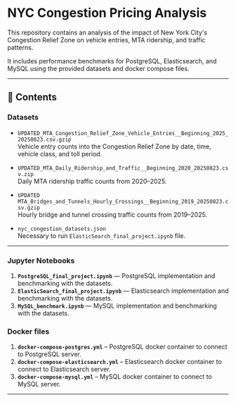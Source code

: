 # NYC Congestion Pricing Analysis

This repository contains an analysis of the impact of New York City's Congestion Relief Zone on vehicle entries, MTA ridership, and traffic patterns.  

It includes performance benchmarks for PostgreSQL, Elasticsearch, and MySQL using the provided datasets and docker compose files.

---

## 📂 Contents

### **Datasets**
- `UPDATED_MTA_Congestion_Relief_Zone_Vehicle_Entries__Beginning_2025_20250823.csv.gzip`  
  Vehicle entry counts into the Congestion Relief Zone by date, time, vehicle class, and toll period.

- `UPDATED_MTA_Daily_Ridership_and_Traffic__Beginning_2020_20250823.csv.zip`  
  Daily MTA ridership traffic counts from 2020–2025.

- `UPDATED MTA_Bridges_and_Tunnels_Hourly_Crossings__Beginning_2019_20250823.csv.gzip`  
  Hourly bridge and tunnel crossing traffic counts from 2019–2025.

- `nyc_congestion_datasets.json`  
  Necessary to run `ElasticSearch_final_project.ipynb` file.
---

### **Jupyter Notebooks**
1. **`PostgreSQL_final_project.ipynb`** — PostgreSQL implementation and benchmarking with the datasets.
2. **`ElasticSearch_final_project.ipynb`** — Elasticsearch implementation and benchmarking with the datasets.
3. **`MySQL_benchmark.ipynb`** — MySQL implementation and benchmarking with the datasets.

### **Docker files**
1. **`docker-compose-postgres.yml`** – PostgreSQL docker container to connect to PostgreSQL server.
2. **`docker-compose-elasticsearch.yml`** – Elasticsearch docker container to connect to Elasticsearch server.
3. **`docker-compose-mysql.yml`** – MySQL docker container to connect to MySQL server.

---
